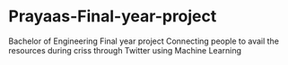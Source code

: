# Prayaas-Final-year-project
Bachelor of Engineering Final year project
Connecting people to avail the resources during criss through Twitter using Machine Learning
